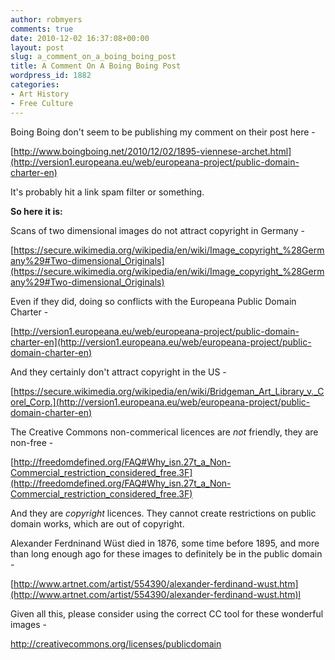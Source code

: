 ```yaml
---
author: robmyers
comments: true
date: 2010-12-02 16:37:08+00:00
layout: post
slug: a_comment_on_a_boing_boing_post
title: A Comment On A Boing Boing Post
wordpress_id: 1882
categories:
- Art History
- Free Culture
---
```


Boing Boing don't seem to be publishing my comment on their post here -  
  
[http://www.boingboing.net/2010/12/02/1895-viennese-archet.html](http://version1.europeana.eu/web/europeana-project/public-domain-charter-en)  
  
It's probably hit a link spam filter or something.  
  
**So here it is:**  
  
Scans of two dimensional images do not attract copyright in Germany -  
  
[https://secure.wikimedia.org/wikipedia/en/wiki/Image_copyright_%28Germany%29#Two-dimensional_Originals](https://secure.wikimedia.org/wikipedia/en/wiki/Image_copyright_%28Germany%29#Two-dimensional_Originals)  
  
Even if they did, doing so conflicts with the Europeana Public Domain Charter -  
  
[http://version1.europeana.eu/web/europeana-project/public-domain-charter-en](http://version1.europeana.eu/web/europeana-project/public-domain-charter-en)  
  
And they certainly don't attract copyright in the US -  
  
[https://secure.wikimedia.org/wikipedia/en/wiki/Bridgeman_Art_Library_v._Corel_Corp.](http://version1.europeana.eu/web/europeana-project/public-domain-charter-en)  
  
The Creative Commons non-commerical licences are *not* friendly, they are non-free -  
  
[http://freedomdefined.org/FAQ#Why_isn.27t_a_Non-Commercial_restriction_considered_free.3F](http://freedomdefined.org/FAQ#Why_isn.27t_a_Non-Commercial_restriction_considered_free.3F)  
  
And they are *copyright* licences. They cannot create restrictions on public domain works, which are out of copyright.  
  
Alexander Ferdninand Wüst died in 1876, some time before 1895, and more than long enough ago for these images to definitely be in the public domain -  
  
[http://www.artnet.com/artist/554390/alexander-ferdinand-wust.htm](http://www.artnet.com/artist/554390/alexander-ferdinand-wust.htm)l  
  
Given all this, please consider using the correct CC tool for these wonderful images -  
  
[http://creativecommons.org/licenses/publicdomain   
](http://creativecommons.org/publicdomain/mark/1.0/)  


